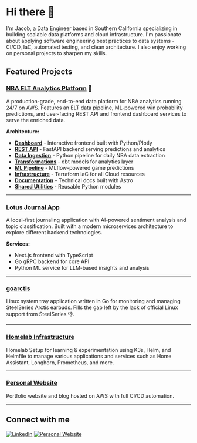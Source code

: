 # Hi there 👋

I'm Jacob, a Data Engineer based in Southern California specializing in building scalable data platforms and cloud infrastructure. I'm passionate about applying software engineering best practices to data systems - CI/CD, IaC, automated testing, and clean architecture. I also enjoy working on personal projects to sharpen my skills.

## Featured Projects

### [NBA ELT Analytics Platform](https://nbadashboard.jyablonski.dev) 🏀

A production-grade, end-to-end data platform for NBA analytics running 24/7 on AWS. Features an ELT data pipeline, ML-powered win probability predictions, and user-facing REST API and frontend dashboard services to serve the enriched data.

**Architecture:**

- **[Dashboard](https://github.com/jyablonski/nba_elt_dashboard)** - Interactive frontend built with Python/Plotly
- **[REST API](https://github.com/jyablonski/nba_elt_rest_api)** - FastAPI backend serving predictions and analytics
- **[Data Ingestion](https://github.com/jyablonski/nba_elt_ingestion)** - Python pipeline for daily NBA data extraction
- **[Transformations](https://github.com/jyablonski/nba_elt_dbt)** - dbt models for analytics layer
- **[ML Pipeline](https://github.com/jyablonski/nba_elt_mlflow)** - MLflow-powered game predictions
- **[Infrastructure](https://github.com/jyablonski/aws_terraform)** - Terraform IaC for all Cloud resources
- **[Documentation](https://github.com/jyablonski/doqs)** - Technical docs built with Astro
- **[Shared Utilities](https://github.com/jyablonski/jyablonski_common_modules)** - Reusable Python modules

---

### [Lotus Journal App](https://github.com/jyablonski/lotus)

A local-first journaling application with AI-powered sentiment analysis and topic classification. Built with a modern microservices architecture to explore different backend technologies.

**Services:**

- Next.js frontend with TypeScript
- Go gRPC backend for core API
- Python ML service for LLM-based insights and analysis

---

### [goarctis](https://github.com/jyablonski/goarctis)

Linux system tray application written in Go for monitoring and managing SteelSeries Arctis earbuds. Fills the gap left by the lack of official Linux support from SteelSeries 👎.

---

### [Homelab Infrastructure](https://github.com/jyablonski/homelab)

Homelab Setup for learning & experimentation using K3s, Helm, and Helmfile to manage various applications and services such as Home Assistant, Longhorn, Prometheus, and more.

---

### [Personal Website](https://github.com/jyablonski/jyablonski.github.io)

Portfolio website and blog hosted on AWS with full CI/CD automation.

---

## Connect with me

[![LinkedIn](https://img.shields.io/badge/-LinkedIn-0077B5?style=for-the-badge&logo=linkedin&logoColor=white)](https://www.linkedin.com/in/jacobyablonski/)
[![Personal Website](https://img.shields.io/badge/-Website-000000?style=for-the-badge&logo=About.me&logoColor=white)](https://jyablonski.dev)
